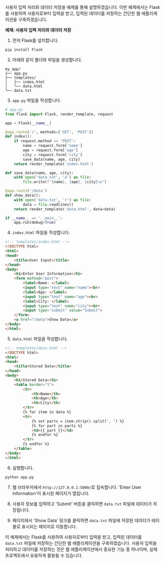 사용자 입력 처리와 데이터 저장을 예제를 통해 설명하겠습니다. 이번 예제에서는 Flask를 사용하여 사용자로부터 입력을 받고, 입력된 데이터를 저장하는 간단한 웹 애플리케이션을 구축하겠습니다.

**예제: 사용자 입력 처리와 데이터 저장**

1. 먼저 Flask를 설치합니다.

```bash
pip install Flask
```

2. 아래와 같이 폴더와 파일을 생성합니다.

```
my_app/
├── app.py
├── templates/
│   ├── index.html
│   └── data.html
└── data.txt
```

3. `app.py` 파일을 작성합니다.

```python
# app.py
from flask import Flask, render_template, request

app = Flask(__name__)

@app.route('/', methods=['GET', 'POST'])
def index():
    if request.method == 'POST':
        name = request.form['name']
        age = request.form['age']
        city = request.form['city']
        save_data(name, age, city)
    return render_template('index.html')

def save_data(name, age, city):
    with open('data.txt', 'a') as file:
        file.write(f"{name}, {age}, {city}\n")

@app.route('/data')
def show_data():
    with open('data.txt', 'r') as file:
        data = file.readlines()
    return render_template('data.html', data=data)

if __name__ == '__main__':
    app.run(debug=True)
```

4. `index.html` 파일을 작성합니다.

```html
<!-- templates/index.html -->
<!DOCTYPE html>
<html>
<head>
    <title>User Input</title>
</head>
<body>
    <h1>Enter User Information</h1>
    <form method="post">
        <label>Name: </label>
        <input type="text" name="name"><br>
        <label>Age: </label>
        <input type="text" name="age"><br>
        <label>City: </label>
        <input type="text" name="city"><br>
        <input type="submit" value="Submit">
    </form>
    <a href="/data">Show Data</a>
</body>
</html>
```

5. `data.html` 파일을 작성합니다.

```html
<!-- templates/data.html -->
<!DOCTYPE html>
<html>
<head>
    <title>Stored Data</title>
</head>
<body>
    <h1>Stored Data</h1>
    <table border="1">
        <tr>
            <th>Name</th>
            <th>Age</th>
            <th>City</th>
        </tr>
        {% for item in data %}
        <tr>
            {% set parts = item.strip().split(', ') %}
            {% for part in parts %}
            <td>{{ part }}</td>
            {% endfor %}
        </tr>
        {% endfor %}
    </table>
</body>
</html>
```

6. 실행합니다.

```bash
python app.py
```

7. 웹 브라우저에서 `http://127.0.0.1:5000/`로 접속합니다. 'Enter User Information'이 표시된 페이지가 열립니다.

8. 사용자 정보를 입력하고 'Submit' 버튼을 클릭하면 `data.txt` 파일에 데이터가 저장됩니다.

9. 페이지에서 'Show Data' 링크를 클릭하면 `data.txt` 파일에 저장된 데이터가 테이블로 표시되는 페이지로 이동합니다.

이 예제에서는 Flask를 사용하여 사용자로부터 입력을 받고, 입력된 데이터를 `data.txt` 파일에 저장하는 간단한 웹 애플리케이션을 구축하였습니다. 사용자 입력을 처리하고 데이터를 저장하는 것은 웹 애플리케이션에서 중요한 기능 중 하나이며, 실제 프로젝트에서 유용하게 활용될 수 있습니다.